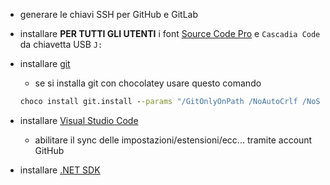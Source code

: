 - generare le chiavi SSH per GitHub e GitLab

- installare **PER TUTTI GLI UTENTI** i font [Source Code Pro](https://fonts.google.com/specimen/Source+Code+Pro) e `Cascadia Code` da chiavetta USB `J:`

- installare [git](https://git-scm.com/download/win)
  - se si installa git con chocolatey usare questo comando
  ```bat
  choco install git.install --params "/GitOnlyOnPath /NoAutoCrlf /NoShellIntegration /NoGuiHereIntegration /NoShellHereIntegration /SChannel"
  ```

- installare [Visual Studio Code](https://code.visualstudio.com/)
  - abilitare il sync delle impostazioni/estensioni/ecc... tramite account GitHub

- installare [.NET SDK](https://dotnet.microsoft.com/download/dotnet/)
